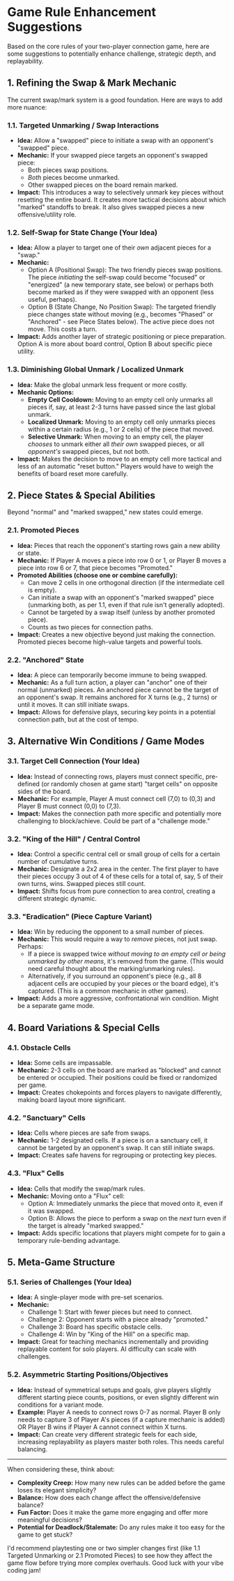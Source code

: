# Game Rule Enhancement Suggestions

Based on the core rules of your two-player connection game, here are some suggestions to potentially enhance challenge, strategic depth, and replayability.

## 1. Refining the Swap & Mark Mechanic

The current swap/mark system is a good foundation. Here are ways to add more nuance:

### 1.1. Targeted Unmarking / Swap Interactions

*   **Idea:** Allow a "swapped" piece to initiate a swap with an opponent's "swapped" piece.
*   **Mechanic:** If your swapped piece targets an opponent's swapped piece:
    *   Both pieces swap positions.
    *   *Both* pieces become unmarked.
    *   Other swapped pieces on the board remain marked.
*   **Impact:** This introduces a way to selectively unmark key pieces without resetting the entire board. It creates more tactical decisions about which "marked" standoffs to break. It also gives swapped pieces a new offensive/utility role.

### 1.2. Self-Swap for State Change (Your Idea)

*   **Idea:** Allow a player to target one of their *own* adjacent pieces for a "swap."
*   **Mechanic:**
    *   Option A (Positional Swap): The two friendly pieces swap positions. The piece *initiating* the self-swap could become "focused" or "energized" (a new temporary state, see below) or perhaps both become marked as if they were swapped with an opponent (less useful, perhaps).
    *   Option B (State Change, No Position Swap): The targeted friendly piece changes state without moving (e.g., becomes "Phased" or "Anchored" - see Piece States below). The active piece does not move. This costs a turn.
*   **Impact:** Adds another layer of strategic positioning or piece preparation. Option A is more about board control, Option B about specific piece utility.

### 1.3. Diminishing Global Unmark / Localized Unmark

*   **Idea:** Make the global unmark less frequent or more costly.
*   **Mechanic Options:**
    *   **Empty Cell Cooldown:** Moving to an empty cell only unmarks all pieces if, say, at least 2-3 turns have passed since the last global unmark.
    *   **Localized Unmark:** Moving to an empty cell only unmarks pieces within a certain radius (e.g., 1 or 2 cells) of the piece that moved.
    *   **Selective Unmark:** When moving to an empty cell, the player *chooses* to unmark either all *their own* swapped pieces, or all *opponent's* swapped pieces, but not both.
*   **Impact:** Makes the decision to move to an empty cell more tactical and less of an automatic "reset button." Players would have to weigh the benefits of board reset more carefully.

## 2. Piece States & Special Abilities

Beyond "normal" and "marked swapped," new states could emerge.

### 2.1. Promoted Pieces

*   **Idea:** Pieces that reach the opponent's starting rows gain a new ability or state.
*   **Mechanic:** If Player A moves a piece into row 0 or 1, or Player B moves a piece into row 6 or 7, that piece becomes "Promoted."
*   **Promoted Abilities (choose one or combine carefully):**
    *   Can move 2 cells in one orthogonal direction (if the intermediate cell is empty).
    *   Can initiate a swap with an opponent's "marked swapped" piece (unmarking both, as per 1.1, even if that rule isn't generally adopted).
    *   Cannot be targeted by a swap itself (unless by another promoted piece).
    *   Counts as two pieces for connection paths.
*   **Impact:** Creates a new objective beyond just making the connection. Promoted pieces become high-value targets and powerful tools.

### 2.2. "Anchored" State

*   **Idea:** A piece can temporarily become immune to being swapped.
*   **Mechanic:** As a full turn action, a player can "anchor" one of their normal (unmarked) pieces. An anchored piece cannot be the target of an opponent's swap. It remains anchored for X turns (e.g., 2 turns) or until it moves. It can still initiate swaps.
*   **Impact:** Allows for defensive plays, securing key points in a potential connection path, but at the cost of tempo.

## 3. Alternative Win Conditions / Game Modes

### 3.1. Target Cell Connection (Your Idea)

*   **Idea:** Instead of connecting rows, players must connect specific, pre-defined (or randomly chosen at game start) "target cells" on opposite sides of the board.
*   **Mechanic:** For example, Player A must connect cell (7,0) to (0,3) and Player B must connect (0,0) to (7,3).
*   **Impact:** Makes the connection path more specific and potentially more challenging to block/achieve. Could be part of a "challenge mode."

### 3.2. "King of the Hill" / Central Control

*   **Idea:** Control a specific central cell or small group of cells for a certain number of cumulative turns.
*   **Mechanic:** Designate a 2x2 area in the center. The first player to have their pieces occupy 3 out of 4 of these cells for a total of, say, 5 of their own turns, wins. Swapped pieces still count.
*   **Impact:** Shifts focus from pure connection to area control, creating a different strategic dynamic.

### 3.3. "Eradication" (Piece Capture Variant)

*   **Idea:** Win by reducing the opponent to a small number of pieces.
*   **Mechanic:** This would require a way to *remove* pieces, not just swap. Perhaps:
    *   If a piece is swapped twice *without moving to an empty cell or being unmarked by other means*, it's removed from the game. (This would need careful thought about the marking/unmarking rules).
    *   Alternatively, if you surround an opponent's piece (e.g., all 8 adjacent cells are occupied by your pieces or the board edge), it's captured. (This is a common mechanic in other games).
*   **Impact:** Adds a more aggressive, confrontational win condition. Might be a separate game mode.

## 4. Board Variations & Special Cells

### 4.1. Obstacle Cells

*   **Idea:** Some cells are impassable.
*   **Mechanic:** 2-3 cells on the board are marked as "blocked" and cannot be entered or occupied. Their positions could be fixed or randomized per game.
*   **Impact:** Creates chokepoints and forces players to navigate differently, making board layout more significant.

### 4.2. "Sanctuary" Cells

*   **Idea:** Cells where pieces are safe from swaps.
*   **Mechanic:** 1-2 designated cells. If a piece is on a sanctuary cell, it cannot be targeted by an opponent's swap. It can still initiate swaps.
*   **Impact:** Creates safe havens for regrouping or protecting key pieces.

### 4.3. "Flux" Cells

*   **Idea:** Cells that modify the swap/mark rules.
*   **Mechanic:** Moving onto a "Flux" cell:
    *   Option A: Immediately unmarks the piece that moved onto it, even if it was swapped.
    *   Option B: Allows the piece to perform a swap on the *next* turn even if the target is already "marked swapped."
*   **Impact:** Adds specific locations that players might compete for to gain a temporary rule-bending advantage.

## 5. Meta-Game Structure

### 5.1. Series of Challenges (Your Idea)

*   **Idea:** A single-player mode with pre-set scenarios.
*   **Mechanic:**
    *   Challenge 1: Start with fewer pieces but need to connect.
    *   Challenge 2: Opponent starts with a piece already "promoted."
    *   Challenge 3: Board has specific obstacle cells.
    *   Challenge 4: Win by "King of the Hill" on a specific map.
*   **Impact:** Great for teaching mechanics incrementally and providing replayable content for solo players. AI difficulty can scale with challenges.

### 5.2. Asymmetric Starting Positions/Objectives

*   **Idea:** Instead of symmetrical setups and goals, give players slightly different starting piece counts, positions, or even slightly different win conditions for a variant mode.
*   **Example:** Player A needs to connect rows 0-7 as normal. Player B only needs to capture 3 of Player A's pieces (if a capture mechanic is added) OR Player B wins if Player A cannot connect within X turns.
*   **Impact:** Can create very different strategic feels for each side, increasing replayability as players master both roles. This needs careful balancing.

---

When considering these, think about:
*   **Complexity Creep:** How many new rules can be added before the game loses its elegant simplicity?
*   **Balance:** How does each change affect the offensive/defensive balance?
*   **Fun Factor:** Does it make the game more engaging and offer more meaningful decisions?
*   **Potential for Deadlock/Stalemate:** Do any rules make it too easy for the game to get stuck?

I'd recommend playtesting one or two simpler changes first (like 1.1 Targeted Unmarking or 2.1 Promoted Pieces) to see how they affect the game flow before trying more complex overhauls. Good luck with your vibe coding jam!